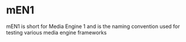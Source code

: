 # mEN1
mEN1 is short for Media Engine 1 and is the naming convention used for testing various media engine frameworks
